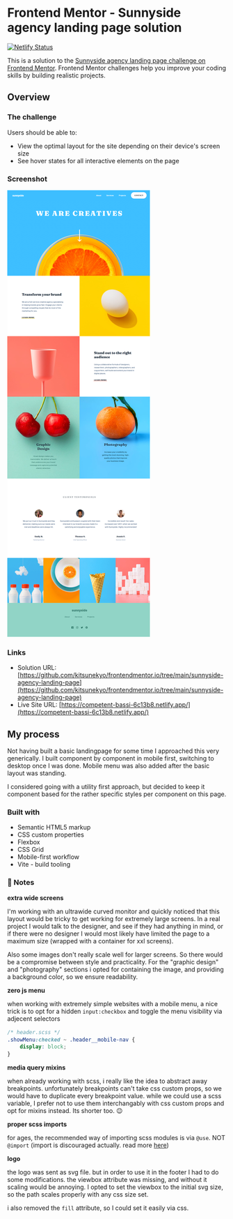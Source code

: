 # Frontend Mentor - Sunnyside agency landing page solution

[![Netlify Status](https://api.netlify.com/api/v1/badges/2b743834-e476-424c-9a1d-18c5f2fd0aa4/deploy-status)](https://app.netlify.com/sites/competent-bassi-6c13b8/deploys)

This is a solution to the [Sunnyside agency landing page challenge on Frontend Mentor](https://www.frontendmentor.io/challenges/sunnyside-agency-landing-page-7yVs3B6ef). Frontend Mentor challenges help you improve your coding skills by building realistic projects.

## Overview

### The challenge

Users should be able to:

-   View the optimal layout for the site depending on their device's screen size
-   See hover states for all interactive elements on the page

### Screenshot

![](./screenshot.png)

### Links

-   Solution URL: [https://github.com/kitsunekyo/frontendmentor.io/tree/main/sunnyside-agency-landing-page](https://github.com/kitsunekyo/frontendmentor.io/tree/main/sunnyside-agency-landing-page)
-   Live Site URL: [https://competent-bassi-6c13b8.netlify.app/](https://competent-bassi-6c13b8.netlify.app/)

## My process

Not having built a basic landingpage for some time I approached this very generically. I built component by component in mobile first, switching to desktop once I was done. Mobile menu was also added after the basic layout was standing.

I considered going with a utility first approach, but decided to keep it component based for the rather specific styles per component on this page.

### Built with

-   Semantic HTML5 markup
-   CSS custom properties
-   Flexbox
-   CSS Grid
-   Mobile-first workflow
-   Vite - build tooling

### 📒 Notes

**extra wide screens**

I'm working with an ultrawide curved monitor and quickly noticed that this layout would be tricky to get working for extremely large screens. In a real project I would talk to the designer, and see if they had anything in mind, or if there were no designer I would most likely have limited the page to a maximum size (wrapped with a container for xxl screens).

Also some images don't really scale well for larger screens. So there would be a compromise between style and practicality.
For the "graphic design" and "photography" sections i opted for containing the image, and providing a background color, so we ensure readability.

**zero js menu**

when working with extremely simple websites with a mobile menu, a nice trick is to opt for a hidden `input:checkbox` and toggle the menu visibility via adjecent selectors

```css
/* header.scss */
.showMenu:checked ~ .header__mobile-nav {
    display: block;
}
```

**media query mixins**

when already working with scss, i really like the idea to abstract away breakpoints. unfortunately breakpoints can't take css custom props, so we would have to duplicate every breakpoint value. while we could use a scss variable, I prefer not to use them interchangably with css custom props and opt for mixins instead. Its shorter too. 😉

**proper scss imports**

for ages, the recommended way of importing scss modules is via `@use`. NOT `@import` (import is discouraged actually. read more [here](https://sass-lang.com/documentation/at-rules/import))

**logo**

the logo was sent as svg file. but in order to use it in the footer I had to do some modifications. the viewbox attribute was missing, and without it scaling would be annoying. I opted to set the viewbox to the initial svg size, so the path scales properly with any css size set.

i also removed the `fill` attribute, so I could set it easily via css.
